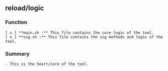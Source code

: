 ## reload/logic

### Function
    [ x ] **main.sh :** This file contains the core logic of the tool.
    [ x ] **sig.sh :** This file contains the sig methods and logic of the tool.

### Summary
    - This is the heart/core of the tool.
    